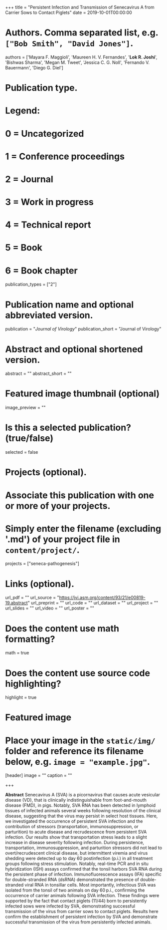 +++
title = "Persistent Infection and Transmission of Senecavirus A from Carrier Sows to Contact Piglets"
date = 2019-10-01T00:00:00

# Authors. Comma separated list, e.g. `["Bob Smith", "David Jones"]`.
authors = ['Mayara F. Maggioli', 'Maureen H. V. Fernandes', '**Lok R. Joshi**', 'Bishwas Sharma', 'Megan M. Tweet', 'Jessica C. G. Noll', 'Fernando V. Bauermann', 'Diego G. Diel']

# Publication type.
# Legend:
# 0 = Uncategorized
# 1 = Conference proceedings
# 2 = Journal
# 3 = Work in progress
# 4 = Technical report
# 5 = Book
# 6 = Book chapter
publication_types = ["2"]

# Publication name and optional abbreviated version.
publication = "*Journal of Virology*"
publication_short = "Journal of Virology"

# Abstract and optional shortened version.
abstract = ""
abstract_short = ""
# Featured image thumbnail (optional)
image_preview = ""

# Is this a selected publication? (true/false)
selected = false

# Projects (optional).
#   Associate this publication with one or more of your projects.
#   Simply enter the filename (excluding '.md') of your project file in `content/project/`.
projects = ["seneca-pathogenesis"]

# Links (optional).
url_pdf = ""
url_source = "https://jvi.asm.org/content/93/21/e00819-19.abstract"
url_preprint = ""
url_code = ""
url_dataset = ""
url_project = ""
url_slides = ""
url_video = ""
url_poster = ""

# Does the content use math formatting?
math = true

# Does the content use source code highlighting?
highlight = true

# Featured image
# Place your image in the `static/img/` folder and reference its filename below, e.g. `image = "example.jpg"`.
[header]
image = ""
caption = ""

+++

**Abstract**
Senecavirus A (SVA) is a picornavirus that causes acute vesicular disease (VD), that is clinically indistinguishable from foot-and-mouth disease (FMD), in pigs. Notably, SVA RNA has been detected in lymphoid tissues of infected animals several weeks following resolution of the clinical disease, suggesting that the virus may persist in select host tissues. Here, we investigated the occurrence of persistent SVA infection and the contribution of stressors (transportation, immunosuppression, or parturition) to acute disease and recrudescence from persistent SVA infection. Our results show that transportation stress leads to a slight increase in disease severity following infection. During persistence, transportation, immunosuppression, and parturition stressors did not lead to overt/recrudescent clinical disease, but intermittent viremia and virus shedding were detected up to day 60 postinfection (p.i.) in all treatment groups following stress stimulation. Notably, real-time PCR and in situ hybridization (ISH) assays confirmed that the tonsil harbors SVA RNA during the persistent phase of infection. Immunofluorescence assays (IFA) specific for double-stranded RNA (dsRNA) demonstrated the presence of double-stranded viral RNA in tonsillar cells. Most importantly, infectious SVA was isolated from the tonsil of two animals on day 60 p.i., confirming the occurrence of carrier animals following SVA infection. These findings were supported by the fact that contact piglets (11/44) born to persistently infected sows were infected by SVA, demonstrating successful transmission of the virus from carrier sows to contact piglets. Results here confirm the establishment of persistent infection by SVA and demonstrate successful transmission of the virus from persistently infected animals.
